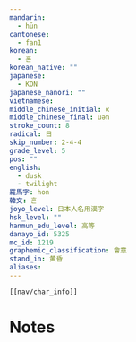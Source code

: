 ```yaml
---
mandarin:
  - hūn
cantonese:
  - fan1
korean:
  - 혼
korean_native: ""
japanese:
  - KON
japanese_nanori: ""
vietnamese:
middle_chinese_initial: x
middle_chinese_final: uən
stroke_count: 8
radical: 日
skip_number: 2-4-4
grade_level: 5
pos: ""
english:
  - dusk
  - twilight
羅馬字: hon
韓文: 혼
joyo_level: 日本人名用漢字
hsk_level: ""
hanmun_edu_level: 高等
danayo_id: 5325
mc_id: 1219
graphemic_classification: 會意
stand_in: 黄昏
aliases:
---
```

```meta-bind-embed
[[nav/char_info]]
```

# Notes
